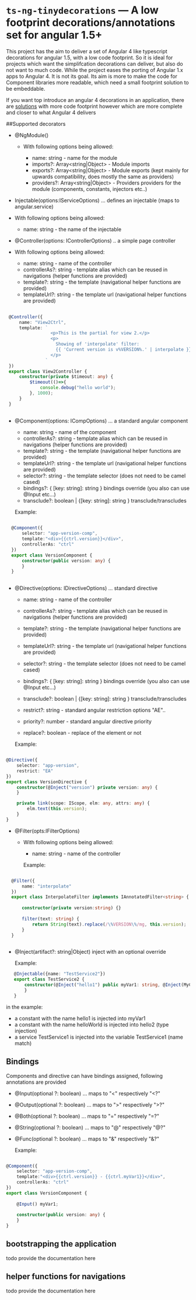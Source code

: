 # `ts-ng-tinydecorations` — A low footprint decorations/annotations set for angular 1.5+

This project has the aim to deliver a set of Angular 4 like typescript decorations for angular 1.5, with 
a low code footprint. So it is ideal for projects which want the simplifcation decorations
can deliver, but also do not want to much code.
While the project eases the porting of Angular 1.x apps to Angular 4. It is not its goal.
Its aim is more to make the code for Component libraries more readable, which need
a small footprint solution to be embeddable.

If you want top introduce an angular 4 decorations in an application, there are [solutions](https://github.com/ngParty/ng-metadata) with more
code footprint however which are more complete and closer to what Angular 4 delivers


##Supported decorators

* @NgModule(<IModuleOptions>)

  - With following options being allowed: 

    - name: string - name for the module
    - imports?: Array<string|Object> - Module imports
    - exports?: Array<string|Object> - Module exports (kept mainly for upwards compatibility, does mostly the same as providers)
    - providers?: Array<string|Object> - Providers providers for the module (components, constants, injectors etc..)
    
*  Injectable(options:IServiceOptions) ... defines an injectable (maps to angular.service)    
 
  - With following options being allowed:
 
    - name: string - the name of the injectable
    
*  @Controller(options: IControllerOptions) .. a simple page controller

  - With following options being allowed:
 
     - name: string - name of the controller
     - controllerAs?: string - template alias which can be reused in navigations (helper functions are provided)
     - template?: string - the template (navigational helper functions are provided)
     - templateUrl?: string - the template url (navigational helper functions are provided)
  
```typescript
 
 @Controller({
     name: "View2Ctrl",
     template: `
                 <p>This is the partial for view 2.</p>
                 <p>
                   Showing of 'interpolate' filter:
                   {{ 'Current version is v%VERSION%.' | interpolate }}
                 </p>
               `
 })
 export class View2Controller {
     constructor(private $timeout: any) {
         $timeout(()=>{
             console.debug("hello world");
         }, 1000);
     }
 }
 
```  

* @Component(options: ICompOptions) ... a standard angular component

    - name: string - name of the component
    - controllerAs?: string - template alias which can be reused in navigations (helper functions are provided)
    - template?: string - the template (navigational helper functions are provided)
    - templateUrl?: string - the template url (navigational helper functions are provided)
    - selector?: string - the template selector (does not need to be camel cased)
    - bindings?: { [key: string]: string } bindings override (you also can use @Input etc...)             
    - transclude?: boolean | {[key: string]: string } transclude/transcludes
 
    Example:
    
```typescript  
  
  @Component({
      selector: "app-version-comp",
      template:"<div>{{ctrl.version}}</div>",
      controllerAs: "ctrl"
  })
  export class VersionComponent {
      constructor(public version: any) {
      }
  }
  
```

* @Directive(options: IDirectiveOptions) ... standard directive
   - name: string - name of the controller
   - controllerAs?: string - template alias which can be reused in navigations (helper functions are provided)
   - template?: string - the template (navigational helper functions are provided)
   - templateUrl?: string - the template url (navigational helper functions are provided)
   - selector?: string - the template selector (does not need to be camel cased)
   - bindings?: { [key: string]: string } bindings override (you also can use @Input etc...)             
   - transclude?: boolean | {[key: string]: string } transclude/transcludes
 
   - restrict?: string - standard angular restriction options "AE"..
   - priority?: number - standard angular directive priority
   - replace?: boolean - replace of the element or not 
  
    Example:

```typescript 

@Directive({
    selector: "app-version",
    restrict: "EA"
})
export class VersionDirective {
    constructor(@Inject("version") private version: any) {
    }

    private link(scope: IScope, elm: any, attrs: any) {
        elm.text(this.version);
    }
}

```  
  
* @Filter(opts:IFilterOptions)

  - With following options being allowed:
 
    - name: string - name of the controller
    
    Example:
```typescript  

  @Filter({
      name: "interpolate"
  })
  export class InterpolateFilter implements IAnnotatedFilter<string> {
  
      constructor(private version:string) {}
  
      filter(text: string) {
          return String(text).replace(/\%VERSION\%/mg, this.version);
      }
  }
  
```  
    
    
*  @Inject(artifact?: string|Object) inject with an optional override
   
   Example:
   
```typescript
   @Injectable({name: "TestService2"})
   export class TestService2 {
       constructor(@Inject("hello1") public myVar1: string, @Inject(MyConsts.helloWorld) public hello2: string, private TestService1: TestService1) {
       }
   }
```
in the example: 
* a constant with the name hello1 is injected into myVar1
* a constant with the name helloWorld is injected into hello2 (type injection)
* a service TestService1 is injected into the variable TestService1 (name match)

## Bindings

Components and directive can have bindings assigned, following annotations
are provided

* @Input(optional ?: boolean) ... maps to "<" respectively "<?"
* @Output(optional ?: boolean) ... maps to ">" respectively ">?"
* @Both(optional ?: boolean) ... maps to "=" respectively "=?"
* @String(optional ?: boolean) ... maps to "@" respectively "@?"
* @Func(optional ?: boolean) ... maps to "&" respectively "&?"

   Example:
   
```typescript

@Component({
    selector: "app-version-comp",
    template:"<div>{{ctrl.version}} - {{ctrl.myVar1}}</div>",
    controllerAs: "ctrl"
})
export class VersionComponent {
    
    @Input() myVar1;
    
    constructor(public version: any) {
    }
}

```

## bootstrapping the application

todo provide the documentation here


## helper functions for navigations

todo provide the documentation here


